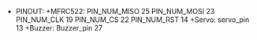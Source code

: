 - PINOUT: 
    +MFRC522:    PIN_NUM_MISO 25
                 PIN_NUM_MOSI 23
                 PIN_NUM_CLK  19
                 PIN_NUM_CS   22
                 PIN_NUM_RST  14
    +Servo:      servo_pin 13
    +Buzzer:     Buzzer_pin 27